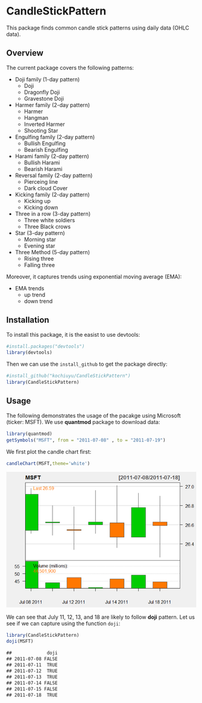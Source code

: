 
CandleStickPattern
==================

This package finds common candle stick patterns using daily data (OHLC data).

Overview
--------

The current package covers the following patterns:

-   Doji family (1-day pattern)
    -   Doji
    -   Dragonfly Doji
    -   Gravestone Doji
-   Harmer family (2-day pattern)
    -   Harmer
    -   Hangman
    -   Inverted Harmer
    -   Shooting Star
-   Engulfing family (2-day pattern)
    -   Bullish Engulfing
    -   Bearish Engulfing
-   Harami family (2-day pattern)
    -   Bullish Harami
    -   Bearish Harami
-   Reversal family (2-day pattern)
    -   Pierceing line
    -   Dark cloud Cover
-   Kicking family (2-day pattern)
    -   Kicking up
    -   Kicking down
-   Three in a row (3-day pattern)
    -   Three white soldiers
    -   Three Black crows
-   Star (3-day pattern)
    -   Morning star
    -   Evening star
-   Three Method (5-day pattern)
    -   Rising three
    -   Falling three

Moreover, it captures trends using exponential moving average (EMA):

-   EMA trends
    -   up trend
    -   down trend

Installation
------------

To install this package, it is the easist to use devtools:

``` r
#install.packages("devtools")
library(devtools)
```

Then we can use the `install_github` to get the package directly:

``` r
#install_github("kochiuyu/CandleStickPattern")
library(CandleStickPattern)
```

Usage
-----

The following demonstrates the usage of the pacakge using Microsoft (ticker: MSFT). We use **quantmod** package to download data:

``` r
library(quantmod)
getSymbols("MSFT", from = "2011-07-08" , to = "2011-07-19")
```

We first plot the candle chart first:

``` r
candleChart(MSFT,theme='white')
```

![](README_files/figure-markdown_github/unnamed-chunk-4-1.png)

We can see that July 11, 12, 13, and 18 are likely to follow **doji** pattern. Let us see if we can capture using the function `doji`:

``` r
library(CandleStickPattern)
doji(MSFT)
```

    ##             doji
    ## 2011-07-08 FALSE
    ## 2011-07-11  TRUE
    ## 2011-07-12  TRUE
    ## 2011-07-13  TRUE
    ## 2011-07-14 FALSE
    ## 2011-07-15 FALSE
    ## 2011-07-18  TRUE
